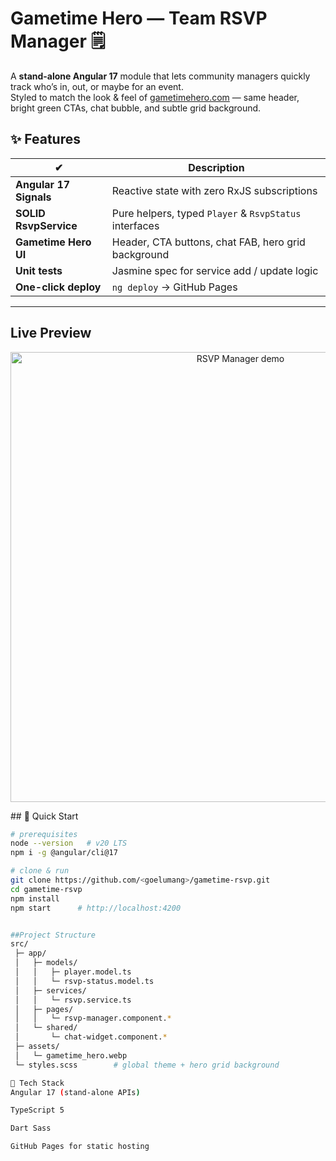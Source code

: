 # Gametime﻿ Hero — Team RSVP Manager 🗒️

A **stand-alone Angular 17** module that lets community managers quickly track who’s in, out, or maybe for an event.  
Styled to match the look & feel of [gametimehero.com](https://www.gametimehero.com) — same header, bright green CTAs, chat bubble, and subtle grid background.

## ✨ Features
|  ✔ | Description |
|----|-------------|
| **Angular 17 Signals** | Reactive state with zero RxJS subscriptions |
| **SOLID RsvpService** | Pure helpers, typed `Player` & `RsvpStatus` interfaces |
| **Gametime Hero UI**  | Header, CTA buttons, chat FAB, hero grid background |
| **Unit tests**        | Jasmine spec for service add / update logic |
| **One-click deploy**  | `ng deploy` → GitHub Pages |
---

## Live Preview

<p align="center">
  <img src="assets/Gametime_Hero_rsvp.png" width="720" alt="RSVP Manager demo">
</p>
## 🚀 Quick Start

```bash
# prerequisites
node --version   # v20 LTS
npm i -g @angular/cli@17

# clone & run
git clone https://github.com/<goelumang>/gametime-rsvp.git
cd gametime-rsvp
npm install
npm start      # http://localhost:4200


##Project Structure
src/
 ├─ app/
 │   ├─ models/
 │   │   ├─ player.model.ts
 │   │   └─ rsvp-status.model.ts
 │   ├─ services/
 │   │   └─ rsvp.service.ts
 │   ├─ pages/
 │   │   └─ rsvp-manager.component.*
 │   └─ shared/
 │       └─ chat-widget.component.*
 ├─ assets/
 │   └─ gametime_hero.webp
 └─ styles.scss        # global theme + hero grid background

📜 Tech Stack
Angular 17 (stand-alone APIs)

TypeScript 5

Dart Sass

GitHub Pages for static hosting


